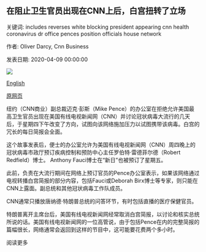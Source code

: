 ## 在阻止卫生官员出现在CNN上后，白宫扭转了立场

关键词: includes reverses white blocking president appearing cnn health coronavirus dr office pences position officials house network

作者: Oliver Darcy, Cnn Business

发表日期: 2020-04-09 00:00:00

![](https://cdn.cnn.com/cnnnext/dam/assets/200409085613-pence-0408-super-tease.jpg)

[English](White%20House%20reverses%20position%20after%20blocking%20health%20officials%20from%20appearing%20on%20CNN.md)

[原网页](https://edition.cnn.com/2020/04/09/media/pence-office-tv-bookings-coronavirus/index.html)

纽约（CNN商业）副总裁迈克·彭斯（Mike Pence）的办公室在拒绝允许美国最高卫生官员出现在美国有线电视新闻网（CNN）并讨论冠状病毒大流行的几天后，于星期四下午改变了方向，试图向该网络施加压力以试图携带该病毒。白宫的冗长的每日简报会全面。

这个故事发表后，便士的办公室允许为美国有线电视新闻网（CNN）周四晚上的冠状病毒市政厅预订疾病控制和预防中心主任罗伯特·雷德菲尔德（Robert Redfield）博士。 Anthony Fauci博士在“新日”也被预订了星期五。

此前，负责在大流行期间在网络上预订官员的Pence办公室表示，如果该网络通过电视转播白宫简报的部分内容，包括Fauci或Deborah Birx博士等专家，则只能在CNN上露面。副总统和其他冠状病毒工作队成员。

CNN通常只播放唐纳德·特朗普总统的问答环节，有时包括直播的医疗保健官员。

特朗普离开主席台后，美国有线电视新闻网经常取消白宫简报，以讨论和核实总统所说的话。美国有线电视新闻网的一位高管说，由于包括Pence在内的完整简报的篇幅很长，网络通常会返回到这样的节目中，这可能要花费两个多小时。

阅读更多